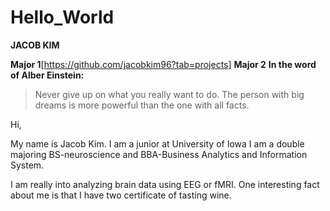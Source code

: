 # Hello_World

**JACOB KIM**

**Major 1**[https://github.com/jacobkim96?tab=projects]
**Major 2**
**In the word of Alber Einstein:**
>Never give up on what you really want to do. The person with big
>dreams is more powerful than the one with all facts.





Hi,

My name is Jacob Kim. I am a junior at University of Iowa
I am a double majoring BS-neuroscience and BBA-Business Analytics and Information System.

I am really into analyzing brain data using EEG or fMRI. One interesting fact about me is that I have two certificate of tasting wine.
